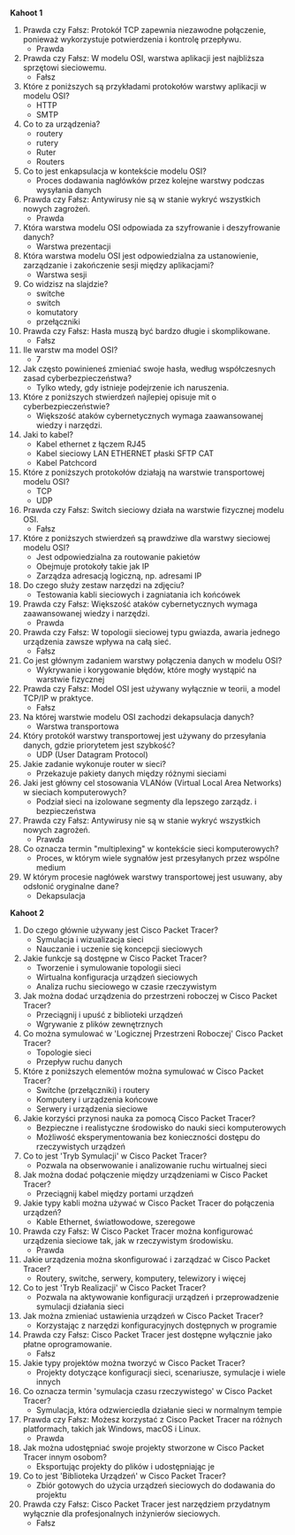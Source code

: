 **Kahoot 1**
1. Prawda czy Fałsz: Protokół TCP zapewnia niezawodne połączenie, ponieważ wykorzystuje potwierdzenia i kontrolę przepływu.
    - Prawda
2. Prawda czy Fałsz: W modelu OSI, warstwa aplikacji jest najbliższa sprzętowi sieciowemu.
    - Fałsz
3. Które z poniższych są przykładami protokołów warstwy aplikacji w modelu OSI?
    - HTTP
    - SMTP
4. Co to za urządzenia?
    - routery
    - rutery
    - Ruter
    - Routers
5. Co to jest enkapsulacja w kontekście modelu OSI?
    - Proces dodawania nagłówków przez kolejne warstwy podczas wysyłania danych
6. Prawda czy Fałsz: Antywirusy nie są w stanie wykryć wszystkich nowych zagrożeń.
    - Prawda
7. Która warstwa modelu OSI odpowiada za szyfrowanie i deszyfrowanie danych?
    - Warstwa prezentacji
8. Która warstwa modelu OSI jest odpowiedzialna za ustanowienie, zarządzanie i zakończenie sesji między aplikacjami?
    - Warstwa sesji
9. Co widzisz na slajdzie?
    - switche
    - switch
    - komutatory
    - przełączniki
10. Prawda czy Fałsz: Hasła muszą być bardzo długie i skomplikowane.
    - Fałsz
11. Ile warstw ma model OSI?
    - 7
12. Jak często powinieneś zmieniać swoje hasła, według współczesnych zasad cyberbezpieczeństwa?
    - Tylko wtedy, gdy istnieje podejrzenie ich naruszenia.
13. Które z poniższych stwierdzeń najlepiej opisuje mit o cyberbezpieczeństwie?
    - Większość ataków cybernetycznych wymaga zaawansowanej wiedzy i narzędzi.
14. Jaki to kabel?
    - Kabel ethernet z łączem RJ45
    - Kabel sieciowy LAN ETHERNET płaski SFTP CAT
    - Kabel Patchcord
15. Które z poniższych protokołów działają na warstwie transportowej modelu OSI?
    - TCP
    - UDP
16. Prawda czy Fałsz: Switch sieciowy działa na warstwie fizycznej modelu OSI.
    - Fałsz
17. Które z poniższych stwierdzeń są prawdziwe dla warstwy sieciowej modelu OSI?
    - Jest odpowiedzialna za routowanie pakietów
    - Obejmuje protokoły takie jak IP
    - Zarządza adresacją logiczną, np. adresami IP
18. Do czego służy zestaw narzędzi na zdjęciu?
    - Testowania kabli sieciowych i zagniatania ich końcówek
19. Prawda czy Fałsz: Większość ataków cybernetycznych wymaga zaawansowanej wiedzy i narzędzi.
    - Prawda
20. Prawda czy Fałsz: W topologii sieciowej typu gwiazda, awaria jednego urządzenia zawsze wpływa na całą sieć.
    - Fałsz
21. Co jest głównym zadaniem warstwy połączenia danych w modelu OSI?
    - Wykrywanie i korygowanie błędów, które mogły wystąpić na warstwie fizycznej
22. Prawda czy Fałsz: Model OSI jest używany wyłącznie w teorii, a model TCP/IP w praktyce.
    - Fałsz
23. Na której warstwie modelu OSI zachodzi dekapsulacja danych?
    - Warstwa transportowa
24. Który protokół warstwy transportowej jest używany do przesyłania danych, gdzie priorytetem jest szybkość?
    - UDP (User Datagram Protocol)
25. Jakie zadanie wykonuje router w sieci?
    - Przekazuje pakiety danych między różnymi sieciami
26. Jaki jest główny cel stosowania VLANów (Virtual Local Area Networks) w sieciach komputerowych?
    - Podział sieci na izolowane segmenty dla lepszego zarządz. i bezpieczeństwa
27. Prawda czy Fałsz: Antywirusy nie są w stanie wykryć wszystkich nowych zagrożeń.
    - Prawda
28. Co oznacza termin "multiplexing" w kontekście sieci komputerowych?
    - Proces, w którym wiele sygnałów jest przesyłanych przez wspólne medium
29. W którym procesie nagłówek warstwy transportowej jest usuwany, aby odsłonić oryginalne dane?
    - Dekapsulacja

**Kahoot 2**
1. Do czego głównie używany jest Cisco Packet Tracer?
    - Symulacja i wizualizacja sieci
    - Nauczanie i uczenie się koncepcji sieciowych
2. Jakie funkcje są dostępne w Cisco Packet Tracer?
    - Tworzenie i symulowanie topologii sieci
    - Wirtualna konfiguracja urządzeń sieciowych
    - Analiza ruchu sieciowego w czasie rzeczywistym
3. Jak można dodać urządzenia do przestrzeni roboczej w Cisco Packet Tracer?
    - Przeciągnij i upuść z biblioteki urządzeń
    - Wgrywanie z plików zewnętrznych
4. Co można symulować w 'Logicznej Przestrzeni Roboczej' Cisco Packet Tracer?
    - Topologie sieci
    - Przepływ ruchu danych
5. Które z poniższych elementów można symulować w Cisco Packet Tracer?
    - Switche (przełączniki) i routery
    - Komputery i urządzenia końcowe
    - Serwery i urządzenia sieciowe
6. Jakie korzyści przynosi nauka za pomocą Cisco Packet Tracer?
    - Bezpieczne i realistyczne środowisko do nauki sieci komputerowych
    - Możliwość eksperymentowania bez konieczności dostępu do rzeczywistych urządzeń
7. Co to jest 'Tryb Symulacji' w Cisco Packet Tracer?
    - Pozwala na obserwowanie i analizowanie ruchu wirtualnej sieci
8. Jak można dodać połączenie między urządzeniami w Cisco Packet Tracer?
    - Przeciągnij kabel między portami urządzeń
9. Jakie typy kabli można używać w Cisco Packet Tracer do połączenia urządzeń?
    - Kable Ethernet, światłowodowe, szeregowe
10. Prawda czy Fałsz: W Cisco Packet Tracer można konfigurować urządzenia sieciowe tak, jak w rzeczywistym środowisku.
    - Prawda
11. Jakie urządzenia można skonfigurować i zarządzać w Cisco Packet Tracer?
    - Routery, switche, serwery, komputery, telewizory i więcej
12. Co to jest 'Tryb Realizacji' w Cisco Packet Tracer?
    - Pozwala na aktywowanie konfiguracji urządzeń i przeprowadzenie symulacji działania sieci
13. Jak można zmieniać ustawienia urządzeń w Cisco Packet Tracer?
    - Korzystając z narzędzi konfiguracyjnych dostępnych w programie
14. Prawda czy Fałsz: Cisco Packet Tracer jest dostępne wyłącznie jako płatne oprogramowanie.
    - Fałsz
15. Jakie typy projektów można tworzyć w Cisco Packet Tracer?
    - Projekty dotyczące konfiguracji sieci, scenariusze, symulacje i wiele innych
16. Co oznacza termin 'symulacja czasu rzeczywistego' w Cisco Packet Tracer?
    - Symulacja, która odzwierciedla działanie sieci w normalnym tempie
17. Prawda czy Fałsz: Możesz korzystać z Cisco Packet Tracer na różnych platformach, takich jak Windows, macOS i Linux.
    - Prawda
18. Jak można udostępniać swoje projekty stworzone w Cisco Packet Tracer innym osobom?
    - Eksportując projekty do plików i udostępniając je
19. Co to jest 'Biblioteka Urządzeń' w Cisco Packet Tracer?
    - Zbiór gotowych do użycia urządzeń sieciowych do dodawania do projektu
20. Prawda czy Fałsz: Cisco Packet Tracer jest narzędziem przydatnym wyłącznie dla profesjonalnych inżynierów sieciowych.
    - Fałsz
```

